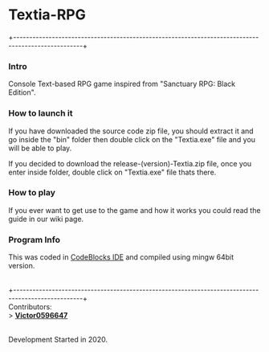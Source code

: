 # Textia-RPG
+---------------------------------------------------------------------------------------------------+
### Intro
Console Text-based RPG game inspired from "Sanctuary RPG: Black Edition".<br>

### How to launch it
If you have downloaded the source code zip file, you should extract it and<br> go inside the "bin" folder then double click on the "Textia.exe" file and you<br> will be able to play.

If you decided to download the release-(version)-Textia.zip file, once you<br> enter inside folder, double click on "Textia.exe" file thats there. 

### How to play
If you ever want to get use to the game and how it works you could read the guide in our wiki page.

### Program Info
This was coded in [CodeBlocks IDE](https://www.codeblocks.org) and compiled using mingw 64bit version.

<br>
+---------------------------------------------------------------------------------------------------+
<br>
Contributors:<br>
> <strong><a href = "https://github.com/Victor0596647/" >Victor0596647</a></strong><br>
<br>

Development Started in 2020.
